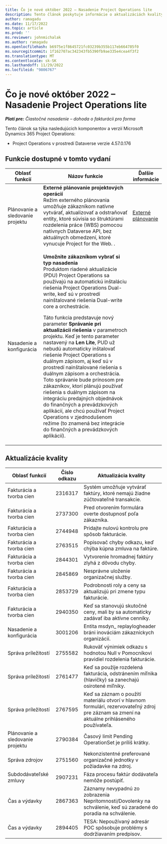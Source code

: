 ```yaml
---
title: Čo je nové október 2022 – Nasadenie Project Operations lite
description: Tento článok poskytuje informácie o aktualizáciách kvality, ktoré sú k dispozícii vo vydaní nasadenia Microsoft Dynamics 365 Project Operations lite z októbra 2022.
author: ramagadu
ms.date: 11/17/2022
ms.topic: article
ms.prod: ''
ms.reviewer: johnmichalak
ms.author: ramagadu
ms.openlocfilehash: b6975e1f8645721fc03239b355b117eb664785f0
ms.sourcegitcommit: 1f162707ac342343fb5390fb9ae335e4cea4f3f2
ms.translationtype: MT
ms.contentlocale: sk-SK
ms.lasthandoff: 11/29/2022
ms.locfileid: "9806767"
---
```

# <a name="whats-new-october-2022---project-operations-lite-deployment"></a>Čo je nové október 2022 – Nasadenie Project Operations lite

_**Platí pre:** Čiastočné nasadenie – dohoda o fakturácii pro forma_

Tento článok sa týka nasledujúcich komponentov a verzií Microsoft Dynamics 365 Project Operations:

- Project Operations v prostredí Dataverse verzie 4.57.0.176

## <a name="features-included-in-this-release"></a>Funkcie dostupné v tomto vydaní

| Oblasť funkcií | Názov funkcie | Ďalšie informácie |
| --- | --- | --- |
| Plánovanie a sledovanie projektu | **Externé plánovanie projektových operácií**<br>Režim externého plánovania umožňuje zákazníkom natívne vytvárať, aktualizovať a odstraňovať entity, ktoré súvisia so štruktúrami rozdelenia práce (WBS) pomocou natívnych Dataverse API, bez aktuálnych obmedzení, ktoré vynucuje Project for the Web. . | [Externé plánovanie](/dynamics365/project-operations/project-management/external-scheduling) |
| Nasadenie a konfigurácia | <p>**Umožnite zákazníkom vybrať si typ nasadenia**<br>Produktom riadené aktualizácie (PDU) Project Operations sa používajú na automatickú inštaláciu riešenia Project Operations Dual-write, keď sú v prostredí nainštalované riešenia Dual-write core a orchestrácie.</p><p>Táto funkcia predstavuje nový parameter **Správanie pri aktualizácii riešenia** v parametroch projektu. Keď je tento parameter nastavený na **Len Lite**, PUD už nebudú automaticky inštalovať riešenie Project Operations s duálnym zápisom, aj keď sú v prostredí nainštalované riešenia s duálnym zápisom a orchestrácia. Toto správanie bude prínosom pre zákazníkov, ktorí plánujú používať riešenia s duálnym zápisom na integráciu predajných objednávok do finančných a prevádzkových aplikácií, ale chcú používať Project Operations v zjednodušenom režime (to znamená bez integrácie do finančných a prevádzkových aplikácií).</p> | |

## <a name="quality-updates"></a>Aktualizácie kvality

| Oblasť funkcií | Číslo odkazu | Aktualizácia kvality |
| --- | --- | --- |
| Fakturácia a tvorba cien | 2316317 | Systém umožňuje vytvárať faktúry, ktoré nemajú žiadne zúčtovateľné transakcie. |
| Fakturácia a tvorba cien | 2737300 | Pred otvorením formulára overte dostupnosť poľa zákazníka. |
| Fakturácia a tvorba cien | 2744948 | Pridajte nulovú kontrolu pre spôsob fakturácie. |
| Fakturácia a tvorba cien | 2763515 | Popisovač chyby odkazu, keď chýba kúpna zmluva na faktúre. |
| Fakturácia a tvorba cien | 2844301 | Vytvorenie hromadnej faktúry zlyhá z dôvodu chyby. |
| Fakturácia a tvorba cien | 2845869 | Nesprávne uloženie organizačnej služby. |
| Fakturácia a tvorba cien | 2853729 | Podrobnosti roly a ceny sa aktualizujú pri zmene typu fakturácie. |
| Fakturácia a tvorba cien | 2940350 | Keď sa stanovujú skutočné ceny, mali by sa automaticky zadávať iba aktívne cenníky. |
| Nasadenie a konfigurácia | 3001206 | Entita msdyn\_ replaylogheader bráni inováciám zákazníckych organizácií. |
| Správa príležitostí | 2755582 | Rukoväť výnimiek odkazu s hodnotou Null v Pomocníkovi pravidiel rozdelenia fakturácie. |
| Správa príležitostí | 2761477 | Keď sa použije rozdelená fakturácia, odstránením míľnika (hlavičky) sa zanechajú osirotené míľniky. |
| Správa príležitostí | 2767595 | Keď sa záznam o použití materiálu otvorí v hlavnom formulári, rezervovateľný zdroj pre záznam sa zmení na aktuálne prihláseného používateľa. |
| Plánovanie a sledovanie projektu | 2790384 | Časový limit Pending OperationSet je príliš krátky. |
| Správa zdrojov | 2751560 | Nekonzistentné preferované organizačné jednotky v požiadavke na zdroj. |
| Subdodávateľské zmluvy | 2907231 | Fáza procesu faktúr dodávateľa nemôže postúpiť. |
| Čas a výdavky | 2867363 | Záznamy nevypadnú zo zobrazenia Neprítomnosti/Dovolenky na schválenie, keď sú zaradené do poradia na schválenie. |
| Čas a výdavky | 2894405 | TESA: Nepoužívaný adresár POC spôsobuje problémy s dodržiavaním predpisov. |
